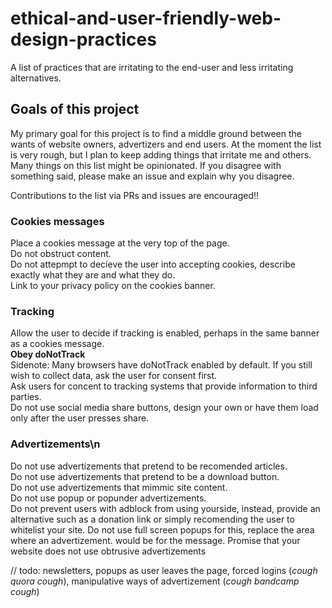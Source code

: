 # ethical-and-user-friendly-web-design-practices
A list of practices that are irritating to the end-user and less irritating alternatives. 

## Goals of this project
My primary goal for this project is to find a middle ground between the wants of website owners, advertizers and end users. At the moment the list is very rough, but I plan to keep adding things that irritate me and others. Many things on this list might be opinionated. If you disagree with something said, please make an issue and explain why you disagree.

Contributions to the list via PRs and issues are encouraged!!

### Cookies messages
Place a cookies message at the very top of the page.  
Do not obstruct content.  
Do not attepmpt to decieve the user into accepting cookies, describe exactly what they are and what they do.  
Link to your privacy policy on the cookies banner.  

### Tracking
Allow the user to decide if tracking is enabled, perhaps in the same banner as a cookies message.  
**Obey doNotTrack**  
  Sidenote: Many browsers have doNotTrack enabled by default. If you still wish to collect data, ask the user for consent first.  
Ask users for concent to tracking systems that provide information to third parties.  
Do not use social media share buttons, design your own or have them load only after the user presses share.  

### Advertizements\n
Do not use advertizements that pretend to be recomended articles.  
Do not use advertizements that pretend to be a download button.  
Do not use advertizements that mimmic site content.  
Do not use popup or popunder advertizements.  
Do not prevent users with adblock from using yourside, instead, provide an alternative such as a donation link or simply recomending the user to whitelist your site. Do not use full screen popups for this, replace the area where an advertizement.   would be for the message. Promise that your website does not use obtrusive advertizements  

// todo: newsletters, popups as user leaves the page, forced logins (*cough quora cough*), manipulative ways of advertizement (*cough bandcamp cough*)
